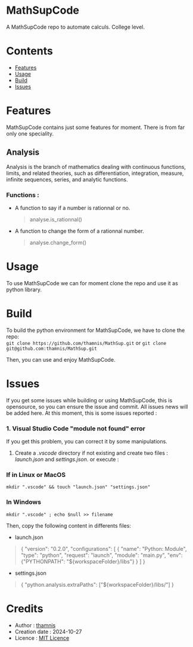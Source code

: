 # MathSupCode
A MathSupCode repo to automate calculs. College level.

# Contents 
- [Features](#features)
- [Usage](#usage)
- [Build](#build)
- [Issues](#Issues)
<Documentaion>

# Features
MathSupCode contains just some features for moment.
There is from far only one speciality.

##  Analysis
Analysis is the branch of mathematics dealing with continuous functions, limits, and related theories, such as differentiation, integration, measure, infinite sequences, series, and analytic functions. 

### Functions :
- A function to say if a number is rationnal or no.
    > analyse.is_rationnal()
- A function to change the form of a rationnal number.
    > analyse.change_form()

# Usage 
To use MathSupCode we can for moment clone the repo and use it as python library.

# Build 
To build the python environment for MathSupCode, we have to clone the repo: \
`git clone https://github.com/thamnis/MathSup.git` or 
`git clone git@github.com:thamnis/MathSup.git`

Then, you can use and enjoy MathSupCode.

# Issues 
If you get some issues while building or using MathSupCode, this is opensource, so you can ensure the issue and commit. All issues news will be added here. At this moment, this is some issues reported : 

### 1. Visual Studio Code "module not found" error
If you get this problem, you can correct it by some manipulations.
1. Create a _.vscode_ directory if not existing and create two files : _launch.json_ and _settings.json_. or execute :
###  If in Linux or MacOS
    mkdir ".vscode" && touch "launch.json" "settings.json"
###  In Windows 
    mkdir ".vscode" ; echo $null >> filename

Then, copy the following content in differents files:

- launch.json

> {
    "version": "0.2.0",
    "configurations": [
        {
            "name": "Python: Module",
            "type": "python",
            "request": "launch",
            "module": "main.py",
            "env": {"PYTHONPATH": "${workspaceFolder}/libs"}
        }
    ]
}

- settings.json
> {
    "python.analysis.extraPaths": ["${workspaceFolder}/libs/"]
}

# Credits
- Author : [thamnis](https://github.com/thamnis)
- Creation date : 2024-10-27
- Licence : [MIT Licence](LICENSE)

<Have to be enhanced>